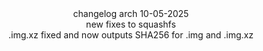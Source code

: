 <div align="center">
changelog arch 10-05-2025
<div align="center">
new fixes to squashfs
<div align="center">
.img.xz fixed and now outputs SHA256 for .img and .img.xz
